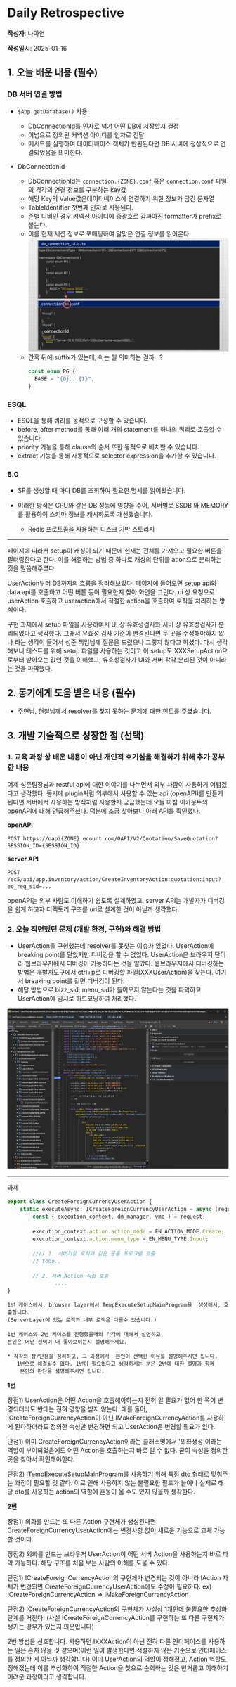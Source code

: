 # Daily Retrospective

**작성자**: 나아연

**작성일시**: 2025-01-16

## 1. 오늘 배운 내용 (필수)

### DB 서버 연결 방법

- `$App.getDatabase()` 사용

  - DbConnectionId를 인자로 넘겨 어떤 DB에 저장할지 결정
  - 이넘으로 정의된 커넥션 아이디를 인자로 전달
  - 메서드를 실행하여 데이터베이스 객체가 반환된다면 DB 서버에 정상적으로 연결되었음을 의미한다.

- DbConnectionId

  - DbConnectionId는 `connection.{ZONE}.conf` 혹은 `connection.conf` 파일의 각각의 연결 정보를 구분하는 key값
  - 해당 Key의 Value값은데이터베이스에 연결하기 위한 정보가 담긴 문자열
  - TableIdentifier 첫번째 인자로 사용된다.
  - 존별 디비인 경우 커넥션 아이디에 중괄호로 감싸아진 formatter가 prefix로 붙는다.
  - 이를 현재 세션 정보로 포매팅하여 알맞은 연결 정보를 읽어온다.
    ![alt text](./ref/image-1.png)
  - 간혹 뒤에 suffix가 있는데, 이는 뭘 의미하는 걸까 . ?
    ```ts
    const enum PG {
      BASE = "{0}...{1}",
    }
    ```

### ESQL

- ESQL을 통해 쿼리를 동적으로 구성할 수 있습니다.
- before, after method를 통해 여러 개의 statement를 하나의 쿼리로 호출할 수 있습니다.
- priority 기능을 통해 clause의 순서 또한 동적으로 배치할 수 있습니다.
- extract 기능을 통해 자동적으로 selector expression을 추가할 수 있습니다.

### 5.0

- SP를 생성할 때 마다 DB를 조회하여 필요한 명세를 읽어왔습니다.
- 이러한 방식은 CPU와 같은 DB 성능에 영향을 주어, 서버별로 SSDB 와 MEMORY를 활용하여 스키마 정보를 캐시하도록 개선했습니다.

  - Redis 프로토콜을 사용하는 디스크 기반 스토리지

---

페이지에 따라서 setup이 캐싱이 되기 때문에
현재는 전체를 가져오고 필요한 버튼을 필터링한다고 한다.
이를 해결하는 방법 중 하나로 캐싱의 단위를 ation으로 분리하는 것을 말씀해주셨다.

UserAction부터 DB까지의 흐름을 정리해보았다.
페이지에 들어오면 setup api와 data api를 호출하고 어떤 버튼 등이 필요한지 찾아 화면을 그린다. ui 상 요청으로 userAction 호출하고 useraction에서 적절한 action을 호출하여 로직을 처리하는 방식이다.

구현 과제에서 setup 파일을 사용하여서 UI 상 유효성검사와 서버 상 유효성검사가 분리되었다고 생각했다. 그래서 유효성 검사 기준이 변경된다면 두 곳을 수정해야하지 않나 라는 생각이 들어서 성준 책임님께 질문을 드렸으나 그렇지 않다고 하셨다. 다시 생각해보니 테스트를 위해 setup 파일을 사용하는 것이고 이 setup도 XXXSetupAction으로부터 받아오는 값인 것을 이해했고, 유효성검사가 UI와 서버 각각 분리된 것이 아니라는 것을 파악했다.

## 2. 동기에게 도움 받은 내용 (필수)

- 주현님, 현철님께서 resolver를 찾지 못하는 문제에 대한 힌트를 주셨습니다.

## 3. 개발 기술적으로 성장한 점 (선택)

### 1. 교육 과정 상 배운 내용이 아닌 개인적 호기심을 해결하기 위해 추가 공부한 내용

어제 성준팀장님과 restful api에 대한 이야기를 나누면서 외부 사람이 사용하기 어렵겠다고 생각했다. 동시에 plugin처럼 외부에서 사용할 수 있는 api (openAPI)를 만들게 된다면 서버에서 사용하는 방식처럼 사용할지 궁금했는데 오늘 마침 이카운트의 openAPI에 대해 언급해주셨다. 덕분에 조금 찾아보니 아래 API를 확인했다.

**openAPI**

```
POST https://oapi{ZONE}.ecount.com/OAPI/V2/Quotation/SaveQuotation?SESSION_ID={SESSION_ID}
```

**server API**

```
POST /ec5/api/app.inventory/action/CreateInventoryAction:quotation:input?ec_req_sid=...
```

openAPI는 외부 사람도 이해하기 쉽도록 설계하였고, server API는 개발자가 디버깅을 쉽게 하고자 디렉토리 구조를 uri로 설계한 것이 아닐까 생각했다.

### 2. 오늘 직면했던 문제 (개발 환경, 구현)와 해결 방법

- UserAction을 구현했는데 resolver를 못찾는 이슈가 있었다. UserAction에 breaking point를 달았지만 디버깅을 할 수 없었다. UserAction은 브라우저 단이라 웹브라우저에서 디버깅이 가능하다는 것을 알았다. 웹브라우저에서 디버깅하는 방법은 개발자도구에서 ctrl+p로 디버깅할 파일(XXXUserAction)을 찾는다. 여기서 breaking point를 걸면 디버깅이 된다.
- 해당 방법으로 bizz_sid, menu_sid가 들어오지 않는다는 것을 파악하고 UserAction에 임시로 하드코딩하여 처리했다.

![alt text](./ref/image.png)

---

과제

```ts
export class CreateForeignCurrencyUserAction {
    static executeAsync: ICreateForeignCurrencyUserAction = async (request) => {
        const { execution_context, dm_manager, vmc } = request;

        execution_context.action.action_mode = EN_ACTION_MODE.Create;
        execution_context.action.menu_type = EN_MENU_TYPE.Input;

        //// 1. 서버저장 로직과 같은 공통 프로그램 호출
        // todo..

        // 2. 서버 Action 직접 호출
               ....
}
```

```
1번 케이스에서, browser layer에서 TempExecuteSetupMainProgram을  생성해서, 호출합니다.
(ServerLayer에 있는 로직과 내부 로직은 다를수 있습니다.)

1번 케이스와 2번 케이스를 진행했을때의 각각에 대해서 설명하고,
본인은 어떤 선택이 더 좋아보이는지 설명해주세요.

* 각각의 장/단점을 정리하고, 그 과정에서  본인이 선택한 이유를 설명해주시면 됩니다.
   1번으로 해결될수 없다. 1번이 필요없다고 생각하시는 분은 2번에 대한 설명과 함께
    본인의 판단을 설명해주시면 됩니다.
```

**1번**

장점1) UserAction은 어떤 Action을 호출해야하는지 전혀 알 필요가 없어 한 쪽이 변경되더라도 반대는 전혀 영향을 받지 않는다. 예를 들어, ICreateForeignCurrencyAction이 아닌 IMakeForeignCurrencyAction를 사용하게 된다하더라도 정의한 속성만 변경하면 되고 UserAction은 변경할 필요가 없다.

단점1) 이미 CreateForeignCurrencyAction이라는 클래스명에서 '외화생성'이라는 역할이 부여되었음에도 어떤 Action을 호출하는지 바로 알 수 없다. 굳이 속성을 정의한 곳을 찾아서 확인해야한다.

단점2) ITempExecuteSetupMainProgram를 사용하기 위해 특정 dto 형태로 맞춰주는 과정이 필요할 것 같다. 이로 인해 사용하지 않는 불필요한 필드가 늘어나 실제로 해당 dto를 사용하는 action의 역할에 혼동이 올 수도 있지 않을까 생각한다.

**2번**

장점1) 외화를 만드는 또 다른 Action 구현체가 생성된다면 CreateForeignCurrencyUserAction에는 변경사항 없이 새로운 기능으로 교체 가능할 것이다.

장점2) 외화를 만드는 브라우저 UserAction이 어떤 서버 Action을 사용하는지 바로 파악 가능하다. 해당 구조를 처음 보는 사람의 이해를 도울 수 있다.

단점1) ICreateForeignCurrencyAction의 구현체가 변경되는 것이 아니라 IAction 자체가 변경되면 CreateForeignCurrencyUserAction에도 수정이 필요하다. ex) ICreateForeignCurrencyAction => IMakeForeignCurrencyAction

단점2) ICreateForeignCurrencyAction의 구현체가 사실상 1개인데 불필요한 추상화 단계를 거친다. (사실 ICreateForeignCurrencyAction를 구현하는 또 다른 구현체가 생기는 경우가 있는지 의문입니다)

2번 방법을 선호합니다. 사용하던 IXXXAction이 아닌 전혀 다른 인터페이스를 사용하는 일은 흔치 않을 것 같으며(이런 일이 발생한다면 적절하지 않은 기준으로 인터페이스를 정의한 게 아닐까 생각합니다) 이미 UserAction의 역할이 정해졌고, Action 역할도 정해졌는데 이를 추상화하여 적절한 Action을 찾으로 순회하는 것은 번거롭고 이해하기 어려운 과정이라고 생각합니다.
